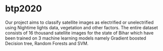 # btp2020
 
Our project aims to classify satellite images as electrified or unelectrified using Nightime lights data, vegetation and other factors.
The entire dataset consists of 16 thousand satellite images for the state of Bihar which have been trained on 3 machine learning models namely Gradient boosted Decision tree, Random Forests and SVM.

